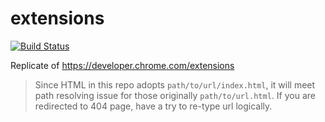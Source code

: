 # extensions

[![Build Status](https://travis-ci.org/developer-chrome-com/extensions.svg?branch=master)](https://travis-ci.org/developer-chrome-com/extensions)

Replicate of https://developer.chrome.com/extensions

> Since HTML in this repo adopts `path/to/url/index.html`, it will meet path resolving issue for those originally `path/to/url.html`. If you are redirected to 404 page, have a try to re-type url logically.
